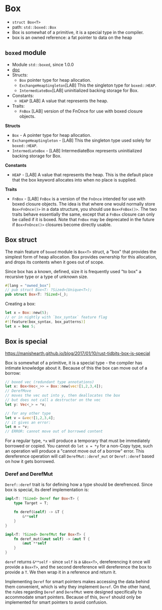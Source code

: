 # Box

- `struct Box<T>`
- path: `std::boxed::Box`
- Box is somewhat of a primitive, it is a special type in the compiler.
- box is an owned reference: a fat pointer to data on the heap



## `boxed` module

- Module `std::boxed`, since 1.0.0
- [doc](https://doc.rust-lang.org/std/boxed "external link:std docs")
- Structs:
  - `Box` pointer type for heap allocation.
  - `ExchangeHeapSingleton`[LAB] This the singleton type for `boxed::HEAP`.
  - `IntermediateBox`[LAB] uninitialized backing storage for Box.
- Constants:
  - `HEAP` [LAB] A value that represents the heap.
- Traits:
  - `FnBox` [LAB] version of the FnOnce for use with boxed closure objects.


**Structs**
- `Box` - A pointer type for heap allocation.
- `ExchangeHeapSingleton` - [LAB] This the singleton type used solely for `boxed::HEAP`.
- `IntermediateBox` - [LAB] IntermediateBox represents uninitialized backing storage for Box.

**Constants**
- `HEAP` - [LAB] A value that represents the heap. This is the default place that the box keyword allocates into when no place is supplied.

**Traits**
- `FnBox` - [LAB] `FnBox` is a version of the `FnOnce` intended for use with boxed closure objects. The idea is that where one would normally store `Box<FnOnce()>` in a data structure, you should use `Box<FnBox()>`. The two traits behave essentially the same, except that a `FnBox` closure can only be called if it is boxed. Note that `FnBox` may be deprecated in the future if `Box<FnOnce()>` closures become directly usable.


## Box struct

The main feature of `boxed` module is `Box<T>` struct, a "box" that provides the simplest form of heap allocation. Box provides ownership for this allocation, and drops its contents when it goes out of scope.

Since box has a known, defined, size it is frequently used "to box" a recursive type or a type of unknown size.


```rust
#[lang = "owned_box"]
// pub struct Box<T: ?Sized>(Unique<T>);
pub struct Box<T: ?Sized>(_);
```

Creating a box:

```rust
let x = Box::new(5);
// or in nightly with `box_syntax` feature flag
#![feature(box_syntax, box_patterns)]
let x = box 5;
```


## Box is special
https://manishearth.github.io/blog/2017/01/10/rust-tidbits-box-is-special

Box is somewhat of a primitive, it is a special type - the compiler has intimate knowledge about it. Because of this the box can move out of a borrow:

```rust
// boxed vec (redundant type annotations)
let x: Box<Vec<_>> = Box::new(vec![1,2,3,4]);
// DerefMove
// moves the vec out into y, then deallocates the box
// but does not call a destructor on the vec
let y: Vec<_> = *x;

// for any other type
let v = &vec![1,2,3,4];
// it gives an error:
let m = *v;
// ERROR: cannot move out of borrowed content
```

For a regular type, `*x` will produce a temporary that must be immediately borrowed or copied. You cannot do `let x = *y` for a non-Copy type, such an operation will produce a "cannot move out of a borrow" error. This dereference operation will call `DerefMut::deref_mut` or `Deref::deref` based on how it gets borrowed.



### Deref and DerefMut

`Deref::deref` trait is for defining how a type should be derefrenced. Since box is special, its deref implementation is:

```rust
impl<T: ?Sized> Deref for Box<T> {
    type Target = T;

    fn deref(&self) -> &T {
        &**self
    }
}

impl<T: ?Sized> DerefMut for Box<T> {
    fn deref_mut(&mut self) -> &mut T {
        &mut **self
    }
}
```

`deref` returns `&**self` - since `self` is a `&Box<T>`, dereferencing it once will provide a `Box<T>`, and the second dereference will dereference the box to provide a `T`. We then wrap it in a reference and return it.


Implementing `Deref` for smart pointers makes accessing the data behind them convenient, which is why they implement `Deref`. On the other hand, the rules regarding `Deref` and `DerefMut` were designed specifically to accommodate smart pointers. Because of this, `Deref` should only be implemented for smart pointers to avoid confusion.
